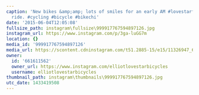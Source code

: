 ```yaml
---
caption: 'New bikes &amp;amp; lots of smiles for an early AM #lovestarfactoryteam
  ride. #cycling #bicycle #bikechi'
date: '2015-06-04T12:05:08'
fullsize_path: instagram\fullsize\999917767594897126.jpg
instagram_url: https://www.instagram.com/p/3ga-luGG7m
location: {}
media_id: '999917767594897126'
media_url: https://scontent.cdninstagram.com/t51.2885-15/e15/11326947_673027622828691_824612519_n.jpg?ig_cache_key=OTk5OTE3NzY3NTk0ODk3MTI2.2
owner:
  id: '661611562'
  owner_url: https://www.instagram.com/elliotlovestarbicycles
  username: elliotlovestarbicycles
thumbnail_path: instagram\thumbnails\999917767594897126.jpg
utc_date: 1433419508
---
```

